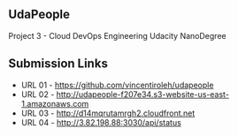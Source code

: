 ## UdaPeople

Project 3 - Cloud DevOps Engineering Udacity NanoDegree


## Submission Links

- URL 01 - https://github.com/vincentiroleh/udapeople
- URL 02 - http://udapeople-f207e34.s3-website-us-east-1.amazonaws.com
- URL 03 - http://d14mqrutamrgh2.cloudfront.net
- URL 04 - http://3.82.198.88:3030/api/status
